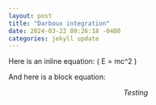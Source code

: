 ```yaml
---
layout: post
title: "Darboux integration"
date: 2024-03-22 09:26:18 -0400
categories: jekyll update
---
```


Here is an inline equation: \( E = mc^2 \)

And here is a block equation:

$$Testing$$